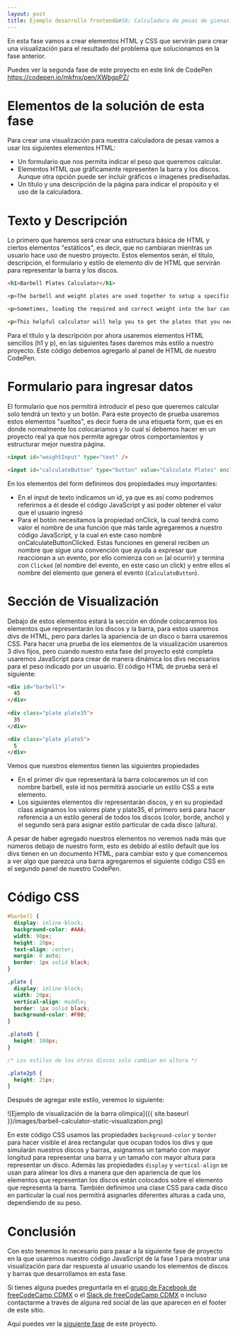 ```yaml
---
layout: post
title: Ejemplo desarrollo frontend&#58; Calculadora de pesas de gimnasio - Fase 2. Elementos HTML/CSS para visualización
---
```


En esta fase vamos a crear elementos HTML y CSS que servirán para crear una visualización para el resultado del problema que solucionamos en la fase anterior.

Puedes ver la segunda fase de este proyecto en este link de CodePen <https://codepen.io/mkfnx/pen/XWbgpPZ/>

# Elementos de la solución de esta fase
Para crear una visualización para nuestra calculadora de pesas vamos a usar los siguientes elementos HTML:
* Un formulario que nos permita indicar el peso que queremos calcular.
* Elementos HTML que gráficamente representen la barra y los discos. Aunque otra opción puede ser incluir gráficos o imagenes prediseñadas.
* Un título y una descripción de la página para indicar el propósito y el uso de la calculadora.

# Texto y Descripción
Lo primero que haremos será crear una estructura básica de HTML y ciertos elementos "estáticos", es decir, que no cambiaran mientras un usuario hace uso de nuestro proyecto. Estos elementos serán, el título, descripción, el formulario y estilo de elemento div de HTML que servirán para representar la barra y los discos.

```html
<h1>Barbell Plates Calculator</h1>

<p>The barbell and weight plates are used together to setup a specific weight load that can be comfortably and safely manipulated by a weightlifter in order to exercise or to compete.</p>

<p>Sometimes, loading the required and correct weight into the bar can be a little confusing, time consuming or error prone (since probably you won’t make the best calculations in the middle of a weight lifting session).</p>

<p>This helpful calculator will help you to get the plates that you need to load into the bar, letting you focus only on completing your reps ;)</p>
```

Para el título y la descripción por ahora usaremos elementos HTML sencillos (h1 y p), en las siguientes fases daremos más estilo a nuestro proyecto. Este código debemos agregarlo al panel de HTML de nuestro CodePen.

# Formulario para ingresar datos
El formulario que nos permitirá introducir el peso que queremos calcular solo tendrá un texto y un botón. Para este proyecto de prueba usaremos estos elementos "sueltos", es decir fuera de una etiqueta form, que es en donde normalmente los colocariamos y lo cual sí debemos hacer en un proyecto real ya que nos permite agregar otros comportamientos y estructurar mejor nuestra página.

```html
<input id="weightInput" type="text" />

<input id="calculateButton" type="button" value="Calculate Plates" onclick="onCalculateButtonClicked()" />
```

En los elementos del form definimos dos propiedades muy importantes:
* En el input de texto indicamos un id, ya que es así como podremos referirnos a él desde el código JavaScript y así poder obtener el valor que el usuario ingresó
* Para el botón necesitamos la propiedad onClick, la cual tendrá como valor el nombre de una función que más tarde agregaremos a nuestro código JavaScript, y la cual en este caso nombré onCalculateButtonClicked. Estas funciones en general reciben un nombre que sigue una convención que ayuda a expresar que reaccionan a un evento, por ello comienza con `on` (al ocurrir) y termina con `Clicked` (el nombre del evento, en este caso un click) y entre ellos el nombre del elemento que genera el evento (`CalculateButton`).

# Sección de Visualización
Debajo de estos elementos estará la sección en dónde colocaremos los elementos que representarán los discos y la barra, para estos usaremos divs de HTML, pero para darles la apariencia de un disco o barra usaremos CSS. Para hacer una prueba de los elementos de la visualización usaremos 3 divs fijos, pero cuando nuestro esta fase del proyecto esté completa usaremos JavaScript para crear de manera dinámica los divs necesarios para el peso indicado por un usuario. El código HTML de prueba será el siguiente:

```html
<div id="barbell">
  45
</div>
  
<div class="plate plate35">
  35
</div>

<div class="plate plate5">
  5
</div>
```
Vemos que nuestros elementos tienen las siguientes propiedades
* En el primer div que representará la barra colocaremos un id con nombre barbell, este id nos permitirá asociarle un estilo CSS a este elemento.
* Los siguientes elementos div representarán discos, y en su propiedad class asignamos los valores plate y plate35, el primero será para hacer referencia a un estilo general de todos los discos (color, borde, ancho) y el segundo será para asignar estilo particular de cada disco (altura).

A pesar de haber agregado nuestros elementos no veremos nada más que números debajo de nuestro form, esto es debido al estilo default que los divs tienen en un documento HTML, para cambiar esto y que comencemos a ver algo que parezca una barra agregaremos el siguiente código CSS en el segundo panel de nuestro CodePen.

# Código CSS

```css
#barbell {
  display: inline-block;
  background-color: #AAA;
  width: 90px;
  height: 20px;
  text-align: center;
  margin: 0 auto;
  border: 1px solid black;
}

.plate {
  display: inline-block;
  width: 20px;
  vertical-align: middle;
  border: 1px solid black;
  background-color: #F00;
}

.plate45 {
  height: 100px;
}

/* Los estilos de los otros discos solo cambian en altura */

.plate2p5 {
  height: 25px;
}
```

Después de agregar este estilo, veremos lo siguiente:

![Ejemplo de visualización de la barra olímpica]({{ site.baseurl }}/images/barbell-calculator-static-visualization.png)

En este código CSS usamos las propiedades `background-color` y `border` para hacer visible el área rectangular que ocupan todos los divs y que simularán nuestros discos y barras, asignamos un tamaño con mayor longitud para representar una barra y un tamaño con mayor altura para representar un disco. Además las propiedades `display` y `vertical-align` se usan para alinear los divs a manera que den apariencia de que los elementos que representan los discos están colocados sobre el elemento que representa la barra. También definimos una clase CSS para cada disco en particular la cual nos permitirá asignarles diferentes alturas a cada uno, dependiendo de su peso.

# Conclusión

Con esto tenemos lo necesario para pasar a la siguiente fase de proyecto en la que usaremos nuestro código JavaScript de la fase 1 para mostrar una visualización para dar respuesta al usuario usando los elementos de discos y barras que desarrollamos en esta fase.

Si tienes alguna puedes preguntarla en el [grupo de Facebook de freeCodeCamp CDMX](https://www.facebook.com/groups/free.code.camp.mexico.df/) o el [Slack de freeCodeCamp CDMX](https://join.slack.com/t/fcccdmx/shared_invite/enQtOTc5MDc3NDMxNzY2LWZiMDk2OGVmMDk2ZjkzY2JlMzQ0N2VhY2ZjYTk3NTUyYmE0MGFlNDQ1NGVkOGUzNjg3NDY0YWViN2FkMDkwOWE) o incluso contactarme a través de alguna red social de las que aparecen en el footer de este sitio.

Aquí puedes ver la [siguiente fase](https://mkfnx.github.io/fCC-Barbell-3/) de este proyecto.

